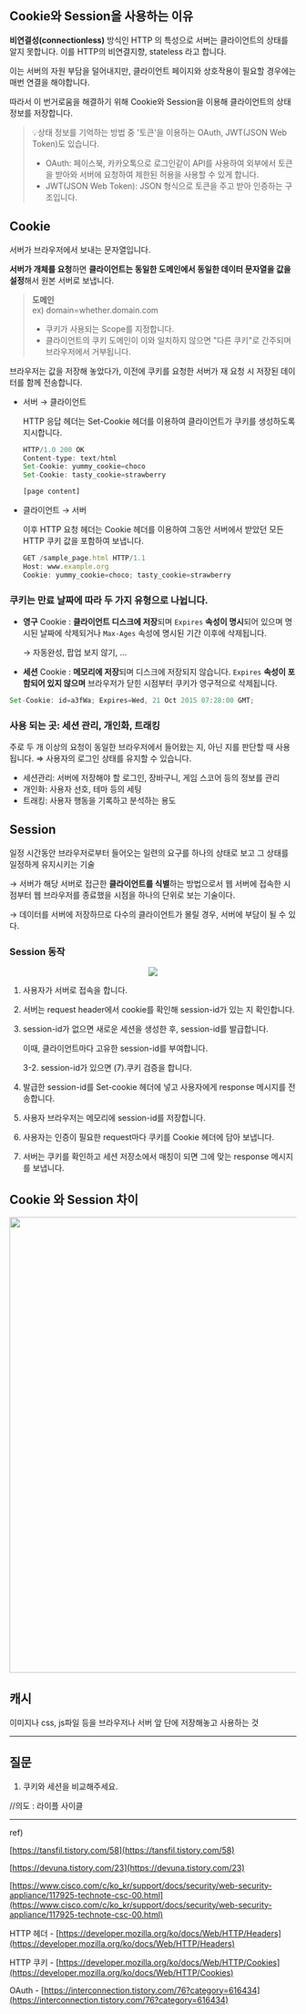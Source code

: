 ## Cookie와 Session을 사용하는 이유

**비연결성(connectionless)** 방식인 HTTP 의 특성으로 서버는 클라이언트의 상태를 알지 못합니다.
이를 HTTP의 비연결지향, stateless 라고 합니다.

이는 서버의 자원 부담을 덜어내지만, 클라이언트 페이지와 상호작용이 필요할 경우에는 매번 연결을 해야합니다.

따라서 이 번거로움을 해결하기 위해 Cookie와 Session을 이용해 클라이언트의 상태 정보를 저장합니다.

> 💡상태 정보를 기억하는 방법 중 '토큰'을 이용하는 OAuth, JWT(JSON Web Token)도 있습니다.
> 
> - OAuth: 페이스북, 카카오톡으로 로그인같이 API를 사용하여 외부에서 토큰을 받아와 서버에 요청하여 제한된 허용을 사용할 수 있게 합니다.
> - JWT(JSON Web Token): JSON 형식으로 토큰을 주고 받아 인증하는 구조입니다.

## Cookie

서버가 브라우저에서 보내는 문자열입니다.

**서버가 개체를 요청**하면 **클라이언트는 동일한 도메인에서 동일한 데이터 문자열을  값을 설정**해서 원본 서버로 보냅니다.

> **도메인**  
> ex) domain=whether.domain.com  
> - 쿠키가 사용되는 Scope를 지정합니다.  
> - 클라이언트의 쿠키 도메인이 이와 일치하지 않으면 "다른 쿠키"로 간주되며 브라우저에서 거부됩니다.

브라우저는 값을 저장해 놓았다가, 이전에 쿠키를 요청한 서버가 재 요청 시 저장된 데이터를 함께 전송합니다.

- 서버 → 클라이언트

    HTTP 응답 헤더는 Set-Cookie 헤더를 이용하여 클라이언트가 쿠키를 생성하도록 지시합니다. 

    ```jsx
    HTTP/1.0 200 OK
    Content-type: text/html
    Set-Cookie: yummy_cookie=choco
    Set-Cookie: tasty_cookie=strawberry

    [page content]
    ```

- 클라이언트 → 서버

    이후 HTTP 요청 헤더는 Cookie 헤더를 이용하여 그동안 서버에서 받았던 모든 HTTP 쿠키 값을 포함하여 보냅니다.

    ```jsx
    GET /sample_page.html HTTP/1.1
    Host: www.example.org
    Cookie: yummy_cookie=choco; tasty_cookie=strawberry
    ```

### 쿠키는 **만료 날짜**에 따라 두 가지 유형으로 나뉩니다.

- **영구** Cookie
: **클라이언트 디스크에 저장**되며  `Expires` **속성이 명시**되어 있으며 명시된 날짜에 삭제되거나 `Max-Ages` 속성에 명시된 기간 이후에 삭제됩니다.

    → 자동완성, 팝업 보지 않기, ...

- **세션** Cookie
: **메모리에 저장**되며 디스크에 저장되지 않습니다. `Expires` **속성이 포함되어 있지 않으며** 브라우저가 닫힌 시점부터 쿠키가 영구적으로 삭제됩니다.

```jsx
Set-Cookie: id=a3fWa; Expires=Wed, 21 Oct 2015 07:28:00 GMT;
```

### 사용 되는 곳: 세션 관리, 개인화, 트래킹

주로 두 개 이상의 요청이 동일한 브라우저에서 들어왔는 지, 아닌 지를 판단할 때 사용됩니다.  ⇒ 사용자의 로그인 상태를 유지할 수 있습니다.

- 세션관리: 서버에 저장해야 할 로그인, 장바구니, 게임 스코어 등의 정보를 관리
- 개인화: 사용자 선호, 테마 등의 세팅
- 트래킹: 사용자 행동을 기록하고 분석하는 용도

## Session

일정 시간동안 브라우저로부터 들어오는 일련의 요구를 하나의 상태로 보고 그 상태를 일정하게 유지시키는 기술

→ 서버가 해당 서버로 접근한 **클라이언트를 식별**하는 방법으로서 웹 서버에 접속한 시점부터 웹 브라우저를 종료했을 시점을 하나의 단위로 보는 기술이다.

→ 데이터를 서버에 저장하므로 다수의 클라이언트가 몰릴 경우, 서버에 부담이 될 수 있다.

### Session 동작

<p align="center">
  <img src="https://github.com/triflingness/CSnCT-Study/blob/dab374d724e91b7c299d5ea95382d7e473510ecc/Network/imgs/4.%20cookie%20vs%20session/session_flow.png">
</p>

1. 사용자가 서버로 접속을 합니다.
2. 서버는 request header에서 cookie를 확인해 session-id가 있는 지 확인합니다.
3. session-id가 없으면 새로운 세션을 생성한 후, session-id를 발급합니다.

    이때, 클라이언트마다 고유한 session-id를 부여합니다.

    3-2. session-id가 있으면 (7).쿠키 검증을 합니다.

4. 발급한 session-id를 Set-cookie 헤더에 넣고 사용자에게 response 메시지를 전송합니다.
5. 사용자 브라우저는 메모리에 session-id를 저장합니다.
6. 사용자는 인증이 필요한 request마다 쿠키를 Cookie 헤더에 담아 보냅니다.
7. 서버는 쿠키를 확인하고 세션 저장소에서 매칭이 되면 그에 맞는 response 메시지를 보냅니다.

## Cookie 와 Session 차이

<p align="center">
    <img src="https://github.com/triflingness/CSnCT-Study/blob/a264fc2d5f1d0f5164008fbbfbf78ecf977a2024/Network/imgs/4.%20cookie%20vs%20session/cookie%20vs%20session.png" width="800px">
</p>

## 캐시

이미지나 css, js파일 등을 브라우저나 서버 앞 단에 저장해놓고 사용하는 것

---

## 질문

1. 쿠키와 세션을 비교해주세요.

//의도 : 라이플 사이클
  
  
---
ref)

[https://tansfil.tistory.com/58](https://tansfil.tistory.com/58)

[https://devuna.tistory.com/23](https://devuna.tistory.com/23)

[https://www.cisco.com/c/ko_kr/support/docs/security/web-security-appliance/117925-technote-csc-00.html](https://www.cisco.com/c/ko_kr/support/docs/security/web-security-appliance/117925-technote-csc-00.html)

HTTP 헤더 - [https://developer.mozilla.org/ko/docs/Web/HTTP/Headers](https://developer.mozilla.org/ko/docs/Web/HTTP/Headers)

HTTP 쿠키 - [https://developer.mozilla.org/ko/docs/Web/HTTP/Cookies](https://developer.mozilla.org/ko/docs/Web/HTTP/Cookies)

OAuth - [https://interconnection.tistory.com/76?category=616434](https://interconnection.tistory.com/76?category=616434)
